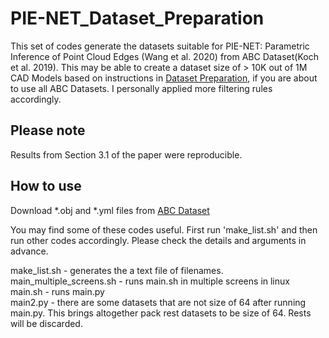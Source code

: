 # PIE-NET_Dataset_Preparation
This set of codes generate the datasets suitable for PIE-NET: Parametric Inference of Point Cloud Edges (Wang et al. 2020) from ABC Dataset(Koch et al. 2019). This may be able to create a dataset size of > 10K out of 1M CAD Models based on instructions in [Dataset Preparation](https://github.com/wangxiaogang866/PIE-NET), if you are about to use all ABC Datasets. I personally applied more filtering rules accordingly. 

## Please note
Results from Section 3.1 of the paper were reproducible.

## How to use
Download *.obj and *.yml files from [ABC Dataset](https://deep-geometry.github.io/abc-dataset/)

You may find some of these codes useful. First run 'make_list.sh' and then run other codes accordingly. Please check the details and arguments in advance. 

make_list.sh - generates the a text file of filenames. <br />
main_multiple_screens.sh - runs main.sh in multiple screens in linux <br />
main.sh - runs main.py <br />
main2.py - there are some datasets that are not size of 64 after running main.py. This brings altogether pack rest datasets to be size of 64. Rests will be discarded.<br />

